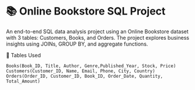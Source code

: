 # 📚 Online Bookstore SQL Project
An end-to-end SQL data analysis project using an Online Bookstore dataset with 3 tables: Customers, Books, and Orders.
The project explores business insights using JOINs, GROUP BY, and aggregate functions.

🧩 Tables Used

    Books(Book_ID, Title, Author, Genre,Published_Year, Stock, Price)
    Customers(Customer_ID, Name, Email, Phone, City, Country)
    Orders(Order_ID, Customer_ID, Book_ID, Order_Date, Quantity, Total_Amount)

